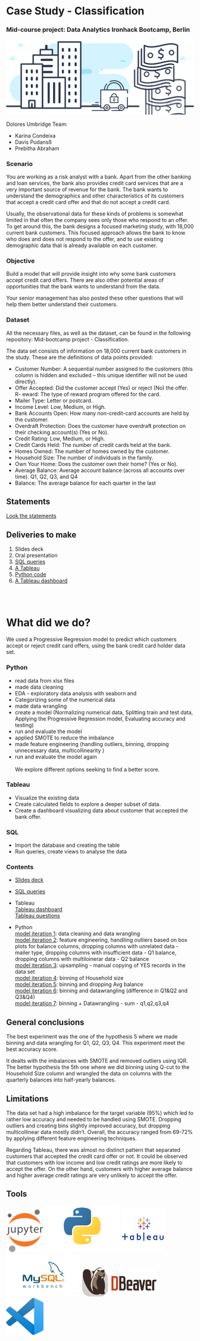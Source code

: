 # Case Study - Classification
### Mid-course project: Data Analytics Ironhack Bootcamp, Berlin<br/> 

![Ironhack logo](images/banking-project.png)

Dolores Umbridge Team: <br/> 
- Karina Condeixa
- Davis Pudansß
- Prebitha Abraham


### Scenario
You are working as a risk analyst with a bank. Apart from the other banking and loan services, the bank also provides credit card services that are a very important source of revenue for the bank. The bank wants to understand the demographics and other characteristics of its customers that accept a credit card offer and that do not accept a credit card.<br/> 

Usually, the observational data for these kinds of problems is somewhat limited in that often the company sees only those who respond to an offer. To get around this, the bank designs a focused marketing study, with 18,000 current bank customers. This focused approach allows the bank to know who does and does not respond to the offer, and to use existing demographic data that is already available on each customer.<br/> 

### Objective
Build a model that will provide insight into why some bank customers accept credit card offers. There are also other potential areas of opportunities that the bank wants to understand from the data.<br/> 

Your senior management has also posted these other questions that will help them better understand their customers.<br/> 

### Dataset
All the necessary files, as well as the dataset, can be found in the following repository: Mid-bootcamp project - Classification.<br/> 

The data set consists of information on 18,000 current bank customers in the study. These are the definitions of data points provided:<br/> 

- Customer Number: A sequential number assigned to the customers (this column is hidden and excluded – this unique identifier will not be used directly).<br/> 
- Offer Accepted: Did the customer accept (Yes) or reject (No) the offer. R- eward: The type of reward program offered for the card.<br/> 
- Mailer Type: Letter or postcard.<br/> 
- Income Level: Low, Medium, or High.<br/> 
- Bank Accounts Open: How many non-credit-card accounts are held by the customer.<br/> 
- Overdraft Protection: Does the customer have overdraft protection on their checking account(s) (Yes or No).<br/> 
- Credit Rating: Low, Medium, or High.<br/> 
- Credit Cards Held: The number of credit cards held at the bank.<br/> 
- Homes Owned: The number of homes owned by the customer.<br/> 
- Household Size: The number of individuals in the family.<br/> 
- Own Your Home: Does the customer own their home? (Yes or No).<br/> 
- Average Balance: Average account balance (across all accounts over time). Q1, Q2, Q3, and Q4<br/> 
- Balance: The average balance for each quarter in the last <br/> 

## Statements
[Look the statements](https://github.com/ironhack-edu/data_mid_bootcamp_project_classification)

## Deliveries to make
1. Slides deck
2. Oral presentation
3. [SQL queries](https://github.com/ironhack-edu/data_mid_bootcamp_project_classification/blob/master/sql_questions_classification.md)
4. [A Tableau ](https://github.com/ironhack-edu/data_mid_bootcamp_project_classification/blob/master/tableau_classification.md)
5. [Python code](https://github.com/ironhack-edu/data_mid_bootcamp_project_classification)
6. [A Tableau dashboard](https://github.com/ironhack-edu/data_mid_bootcamp_project_classification/blob/master/tableau_classification.md)

<br/> 
<br/>

# What did we do?
We used a Progressive Regression model to predict which customers accept or reject credit card offers, using the bank credit card holder data set.

### Python 
- read data from xlsx files
- made data cleaning
- EDA - exploratory data analysis with seaborn and 
- Categorizing some of the numerical data
- made data wrangling
- create a model (Normalizing numerical data, Splitting train and test data, Applying the Progressive Regression model, Evaluating accuracy and testing) 
- run and evaluate the model
- applied SMOTE to reduce the imbalance
- made feature engineering (handling outliers, binning, dropping unnecessary data, multicollinearity )
- run and evaluate the model again<br/> <br/> 
We explore different options seeking to find a better score.<br/> 

### Tableau
- Visualize the existing data
- Create calculated fields to explore a deeper subset of data.
- Create a dashboard visualizing data about customer that accepted the bank offer.

### SQL
- Import the database and creating the table
- Run queries, create views to analyse the data



### Contents
- [Slides deck](https://docs.google.com/presentation/d/1Jzd05a98Ob2st5BEyBJGPtbX-rolYMsk55iZL7zcYLo/edit?usp=sharing)
- [SQL queries](sql_file/credit_card_data.sql)<br/> 
- Tableau <br/> 
[Tableau dashboard](https://public.tableau.com/profile/karina.condeixa#!/vizhome/Data-Mid-Bootcamp-Project-Classification2_16190361733800/Dashboard_1?publish=yes)<br/> 
[Tableau questions](https://public.tableau.com/profile/davis.pudans#!/vizhome/Case-study-classification-questions/Question8)

- Python <br/> 
[model iteration 1](python_files/case_study_classification.ipynb): data cleaning and data wrangling<br/> 
[model iteration 2](python_files/case_study_classification_B.ipynb): feature engineering, handiling outliers based on box plots for balance columns, dropping columns with unrelated data - mailer type, dropping columns with insufficient data - Q1 balance, dropping columns with multiloinerar data - Q2 balance<br/> 
[model iteration 3](python_files/case_study_classification_A-1.ipynb): upsampling - manual copying of YES records in the data set<br/> 
[model iteration 4](python_files/case_study_classification_C.ipynb): binning of Household size<br/>
[model iteration 5](python_files/case_study_classification-bin.ipynb): binning and dropping  Avg balance<br/>
[model iteration 6](python_files/case_study_classification_bins_coulmn_difference.ipynb): binning and datawrangling (difference in Q1&Q2 and Q3&Q4)<br/> 
[model iteration 7](python_files/case_study_classification_bins_coulmn_sum.ipynb): binning + Datawrangling - sum - q1,q2,q3,q4<br/> 

## General conclusions
The best experiment was the one of the hypothesis 5 where we made binning and data wrangling for Q1, Q2, Q3, Q4. This experiment meet the best accuracy score.<br/> 

It dealts with the imbalances with SMOTE and removed outliers using IQR. The better hypothesis the 5th one where we did binning using Q-cut to the Household Size column and wrangled the data on columns with the quarterly balances into half-yearly balances.<br/> 

## Limitations
The data set had a high imbalance for the target variable (95%) which led to rather low accuracy and needed to be handled using SMOTE. Dropping outliers and creating bins slightly improved accuracy, but dropping multicollinear data mostly didn’t. Overall, the accuracy ranged from 69-72% by applying different feature engineering techniques.<br/> 

Regarding Tableau, there was almost no distinct pattern that separated customers that accepted the credit card offer or not. It could be observed that customers with low income and low credit ratings are more likely to accept the offer. On the other hand, customers with higher average balance and higher average credit ratings are very unlikely to accept the offer. 
<br/> 




## Tools

<img src="images/jupyter.png" width="100"/> <img src="images/python.png" width="200"/> <img src="images/tableau.png"  width="120"/> <img src="images/mysql_workbench.png" width="200"/> <img src="images/dbeaver.png" width="200"/> <img src="images/vsc.png" width="100"/>  






